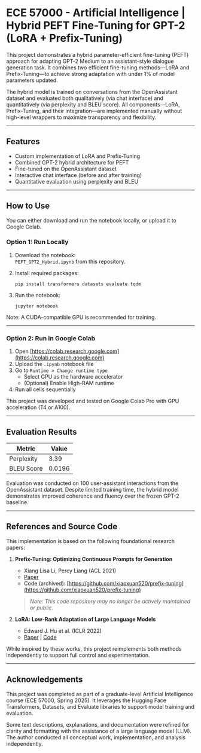 # ECE 57000 - Artificial Intelligence | Hybrid PEFT Fine-Tuning for GPT-2 (LoRA + Prefix-Tuning)

This project demonstrates a hybrid parameter-efficient fine-tuning (PEFT) approach for adapting GPT-2 Medium to an assistant-style dialogue generation task. It combines two efficient fine-tuning methods—LoRA and Prefix-Tuning—to achieve strong adaptation with under 1% of model parameters updated.

The hybrid model is trained on conversations from the OpenAssistant dataset and evaluated both qualitatively (via chat interface) and quantitatively (via perplexity and BLEU score). All components—LoRA, Prefix-Tuning, and their integration—are implemented manually without high-level wrappers to maximize transparency and flexibility.

---

## Features

- Custom implementation of LoRA and Prefix-Tuning
- Combined GPT-2 hybrid architecture for PEFT
- Fine-tuned on the OpenAssistant dataset
- Interactive chat interface (before and after training)
- Quantitative evaluation using perplexity and BLEU

---

## How to Use

You can either download and run the notebook locally, or upload it to Google Colab.

### Option 1: Run Locally

1. Download the notebook:  
   `PEFT_GPT2_Hybrid.ipynb` from this repository.

2. Install required packages:
   ```
   pip install transformers datasets evaluate tqdm
   ```

3. Run the notebook:
   ```
   jupyter notebook
   ```

Note: A CUDA-compatible GPU is recommended for training.

---

### Option 2: Run in Google Colab

1. Open [https://colab.research.google.com](https://colab.research.google.com)
2. Upload the `.ipynb` notebook file
3. Go to `Runtime > Change runtime type`
   - Select GPU as the hardware accelerator
   - (Optional) Enable High-RAM runtime
4. Run all cells sequentially

This project was developed and tested on Google Colab Pro with GPU acceleration (T4 or A100).

---

## Evaluation Results

| Metric      | Value     |
|-------------|-----------|
| Perplexity  | 3.39      |
| BLEU Score  | 0.0196    |

Evaluation was conducted on 100 user-assistant interactions from the OpenAssistant dataset. Despite limited training time, the hybrid model demonstrates improved coherence and fluency over the frozen GPT-2 baseline.

---

## References and Source Code

This implementation is based on the following foundational research papers:

1. **Prefix-Tuning: Optimizing Continuous Prompts for Generation**  
   - Xiang Lisa Li, Percy Liang (ACL 2021)  
   - [Paper](https://arxiv.org/abs/2101.00190)  
   - Code (archived): [https://github.com/xiaoxuan520/prefix-tuning](https://github.com/xiaoxuan520/prefix-tuning)  
   > *Note: This code repository may no longer be actively maintained or public.*

2. **LoRA: Low-Rank Adaptation of Large Language Models**  
   - Edward J. Hu et al. (ICLR 2022)  
   - [Paper](https://arxiv.org/abs/2106.09685) | [Code](https://github.com/microsoft/LoRA)

While inspired by these works, this project reimplements both methods independently to support full control and experimentation.

---

## Acknowledgements

This project was completed as part of a graduate-level Artificial Intelligence course (ECE 57000, Spring 2025). It leverages the Hugging Face Transformers, Datasets, and Evaluate libraries to support model training and evaluation.

Some text descriptions, explanations, and documentation were refined for clarity and formatting with the assistance of a large language model (LLM). The author conducted all conceptual work, implementation, and analysis independently.
